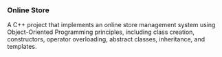 ### Online Store
A C++ project that implements an online store management system using Object-Oriented Programming principles, including class creation, constructors, operator overloading, abstract classes, inheritance, and templates.
